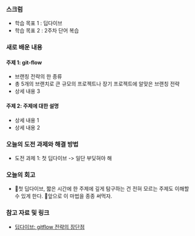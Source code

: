 ### 스크럼
- 학습 목표 1 : 딥다이브
- 학습 목표 2 : 2주차 단어 복습

### 새로 배운 내용
#### 주제 1: git-flow
- 브랜칭 전략의 한 종류
- 총 5개의 브랜치로 큰 규모의 프로젝트나 장기 프로젝트에 알맞은 브랜칭 전략
- 상세 내용 3

#### 주제 2: 주제에 대한 설명
- 상세 내용 1
- 상세 내용 2

### 오늘의 도전 과제와 해결 방법
- 도전 과제 1: 첫 딥다이브 -> 일단 부딪혀야 해

### 오늘의 회고
- 첫 딥다이브, 짧은 시간에 한 주제에 깊게 탐구하는 건 전혀 모르는 주제도 이해할 수 있게 한다. 앞으로 이 마법을 종종 써먹자.

### 참고 자료 및 링크
- [딥다이브: gitflow 전략의 장단점](https://www.notion.so/adapterz/Git-flow-6923862619834a84afb6943e8535c40a?pvs=4)
